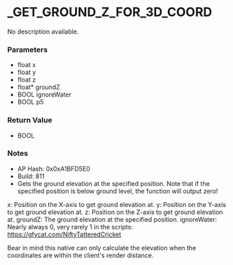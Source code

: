 # _GET_GROUND_Z_FOR_3D_COORD

No description available.

### Parameters
* float x
* float y
* float z
* float* groundZ
* BOOL ignoreWater
* BOOL p5

### Return Value
* BOOL

### Notes
* AP Hash: 0x0xA1BFD5E0
* Build: 811
* Gets the ground elevation at the specified position. Note that if the specified position is below ground level, the function will output zero!

x: Position on the X-axis to get ground elevation at.
y: Position on the Y-axis to get ground elevation at.
z: Position on the Z-axis to get ground elevation at.
groundZ: The ground elevation at the specified position.
ignoreWater: Nearly always 0, very rarely 1 in the scripts: https://gfycat.com/NiftyTatteredCricket

Bear in mind this native can only calculate the elevation when the coordinates are within the client's render distance.

